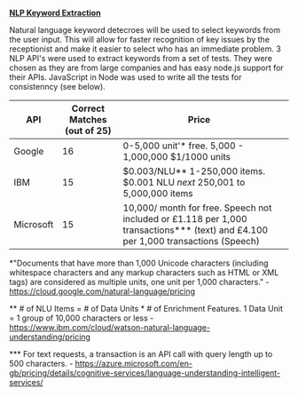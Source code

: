 **<u>NLP Keyword Extraction</u>**

Natural language keyword detecroes will be used to select keywords from the user input. This will allow for faster recognition of key issues by the receptionist and make it easier to select who has an immediate problem. 3 NLP API's were used to extract keywords from a set of tests. They were chosen as they are from large companies and has easy node.js support for their APIs. JavaScript in Node was used to write all the tests for consistenncy (see below).

| API       | Correct Matches (out of 25) | Price                                                        |      |
| --------- | --------------------------- | ------------------------------------------------------------ | ---- |
| Google    | 16                          | 0-5,000 unit'* free.    5,000 - 1,000,000 $1/1000 units      |      |
| IBM       | 15                          | \$0.003/NLU** 1-250,000 items.  $0.001 NLU *next* 250,001 to 5,000,000 items |      |
| Microsoft | 15                          | 10,000/ month for free. Speech not included or £1.118 per 1,000 transactions*** (text) and £4.100 per 1,000 transactions (Speech) |      |

*"Documents that have more than 1,000 Unicode characters (including whitespace characters and any markup characters such as HTML or XML tags) are considered as multiple units, one unit per 1,000 characters." - https://cloud.google.com/natural-language/pricing

** \# of NLU Items = # of Data Units * # of Enrichment Features. 1 Data Unit = 1 group of 10,000 characters or less - https://www.ibm.com/cloud/watson-natural-language-understanding/pricing

*** For text requests, a transaction is an API call with query length up to 500 characters. - https://azure.microsoft.com/en-gb/pricing/details/cognitive-services/language-understanding-intelligent-services/









